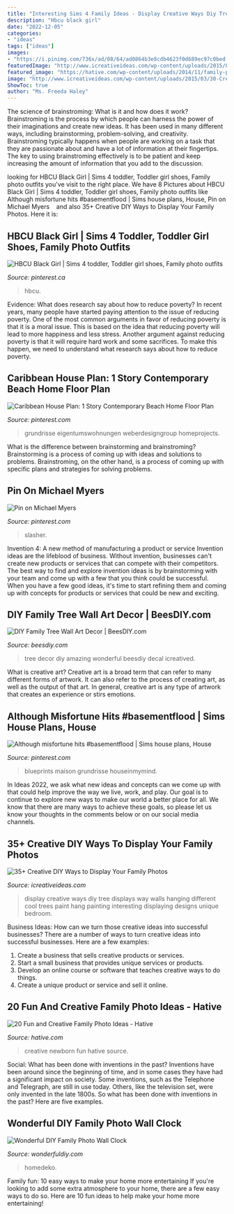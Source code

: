 ```yaml
---
title: "Interesting Sims 4 Family Ideas - Display Creative Ways Diy Tree Displays Way Walls Hanging Different Cool Trees Paint Hang Painting Interesting Displaying Designs Unique Bedroom"
description: "Hbcu black girl"
date: "2022-12-05"
categories:
- "ideas"
tags: ["ideas"]
images:
- "https://i.pinimg.com/736x/ad/08/64/ad0864b3e8cdb4623f0d689ec97c0bed.jpg"
featuredImage: "http://www.icreativeideas.com/wp-content/uploads/2015/03/30-Creative-Ways-to-Display-Your-Family-Photos-3_1.jpg"
featured_image: "https://hative.com/wp-content/uploads/2014/11/family-photo-ideas/6-fun-creative-family-photo-ideas.jpg"
image: "http://www.icreativeideas.com/wp-content/uploads/2015/03/30-Creative-Ways-to-Display-Your-Family-Photos-3_1.jpg"
ShowToc: true
author: "Ms. Freeda Haley"
---
```



The science of brainstroming: What is it and how does it work?
Brainstroming is the process by which people can harness the power of their imaginations and create new ideas. It has been used in many different ways, including brainstorming, problem-solving, and creativity. Brainstroming typically happens when people are working on a task that they are passionate about and have a lot of information at their fingertips. The key to using brainstroming effectively is to be patient and keep increasing the amount of information that you add to the discussion.

	

		
looking for HBCU Black Girl | Sims 4 toddler, Toddler girl shoes, Family photo outfits you've visit to the right place. We have 8 Pictures about HBCU Black Girl | Sims 4 toddler, Toddler girl shoes, Family photo outfits like Although misfortune hits #basementflood | Sims house plans, House, Pin on Michael Myers ️ ️ ️ and also 35+ Creative DIY Ways to Display Your Family Photos. Here it is:
		
    
## HBCU Black Girl | Sims 4 Toddler, Toddler Girl Shoes, Family Photo Outfits

<img loading=lazy src="https://i.pinimg.com/736x/9b/44/2e/9b442e4d58d7f0d4899a555d1b26ea2e.jpg" onerror="this.onerror=null;this.src='https://tse4.mm.bing.net/th?id=OIP.yUA1a3LEXH6Jvbvdc8Jg_gHaLz&amp;pid=15.1';" alt="HBCU Black Girl | Sims 4 toddler, Toddler girl shoes, Family photo outfits">

_Source: pinterest.ca_

>hbcu. 

	

Evidence: What does research say about how to reduce poverty?
In recent years, many people have started paying attention to the issue of reducing poverty. One of the most common arguments in favor of reducing poverty is that it is a moral issue. This is based on the idea that reducing poverty will lead to more happiness and less stress. Another argument against reducing poverty is that it will require hard work and some sacrifices. To make this happen, we need to understand what research says about how to reduce poverty.

    
## Caribbean House Plan: 1 Story Contemporary Beach Home Floor Plan

<img loading=lazy src="https://i.pinimg.com/736x/93/f7/d2/93f7d234858915903f8442a2e427a9e4.jpg" onerror="this.onerror=null;this.src='https://tse3.mm.bing.net/th?id=OIP.ceT05KZGl6SIe9QrYoOKPQAAAA&amp;pid=15.1';" alt="Caribbean House Plan: 1 Story Contemporary Beach Home Floor Plan">

_Source: pinterest.com_

>grundrisse eigentumswohnungen weberdesigngroup homeprojects. 

	

What is the difference between brainstorming and brainstroming?
Brainstorming is a process of coming up with ideas and solutions to problems. Brainstroming, on the other hand, is a process of coming up with specific plans and strategies for solving problems.

    
## Pin On Michael Myers ️ ️ ️

<img loading=lazy src="https://i.pinimg.com/736x/ad/08/64/ad0864b3e8cdb4623f0d689ec97c0bed.jpg" onerror="this.onerror=null;this.src='https://tse4.mm.bing.net/th?id=OIP.7TxNgNubEr9SixA6n3lhYAHaHa&amp;pid=15.1';" alt="Pin on Michael Myers ️ ️ ️">

_Source: pinterest.com_

>slasher. 

	

Invention 4: A new method of manufacturing a product or service
Invention ideas are the lifeblood of business. Without invention, businesses can't create new products or services that can compete with their competitors. The best way to find and explore invention ideas is by brainstorming with your team and come up with a few that you think could be successful. When you have a few good ideas, it's time to start refining them and coming up with concepts for products or services that could be new and exciting.

    
## DIY Family Tree Wall Art Decor | BeesDIY.com

<img loading=lazy src="http://www.beesdiy.com/wp-content/uploads/2016/02/DIY-Family-Tree-Wall-Art-Decor7.jpg" onerror="this.onerror=null;this.src='https://tse4.mm.bing.net/th?id=OIP.XkORDcYB_DkCIsg0CCesmAHaFY&amp;pid=15.1';" alt="DIY Family Tree Wall Art Decor | BeesDIY.com">

_Source: beesdiy.com_

>tree decor diy amazing wonderful beesdiy decal icreatived. 

	

What is creative art?
Creative art is a broad term that can refer to many different forms of artwork. It can also refer to the process of creating art, as well as the output of that art. In general, creative art is any type of artwork that creates an experience or stirs emotions.

    
## Although Misfortune Hits #basementflood | Sims House Plans, House

<img loading=lazy src="https://i.pinimg.com/736x/47/b8/c5/47b8c5468122d63c3105eb94db9dbf48.jpg" onerror="this.onerror=null;this.src='https://tse2.mm.bing.net/th?id=OIP.mnsEvoP8DrBh0Efck37ZCQHaNK&amp;pid=15.1';" alt="Although misfortune hits #basementflood | Sims house plans, House">

_Source: pinterest.com_

>blueprints maison grundrisse houseinmymind. 

	

In Ideas 2022, we ask what new ideas and concepts can we come up with that could help improve the way we live, work, and play. Our goal is to continue to explore new ways to make our world a better place for all. We know that there are many ways to achieve these goals, so please let us know your thoughts in the comments below or on our social media channels.

    
## 35+ Creative DIY Ways To Display Your Family Photos

<img loading=lazy src="http://www.icreativeideas.com/wp-content/uploads/2015/03/30-Creative-Ways-to-Display-Your-Family-Photos-3_1.jpg" onerror="this.onerror=null;this.src='https://tse4.mm.bing.net/th?id=OIP.zLA7YAB8kJuy25400Ep4gwHaE3&amp;pid=15.1';" alt="35+ Creative DIY Ways to Display Your Family Photos">

_Source: icreativeideas.com_

>display creative ways diy tree displays way walls hanging different cool trees paint hang painting interesting displaying designs unique bedroom. 

	

Business Ideas: How can we turn those creative ideas into successful businesses?
There are a number of ways to turn creative ideas into successful businesses. Here are a few examples: 
1. Create a business that sells creative products or services.
2. Start a small business that provides unique services or products.
3. Develop an online course or software that teaches creative ways to do things. 
4. Create a unique product or service and sell it online.

    
## 20 Fun And Creative Family Photo Ideas - Hative

<img loading=lazy src="https://hative.com/wp-content/uploads/2014/11/family-photo-ideas/6-fun-creative-family-photo-ideas.jpg" onerror="this.onerror=null;this.src='https://tse1.mm.bing.net/th?id=OIP.SGHFwgVJoThX-9Y2YI3FEAHaE8&amp;pid=15.1';" alt="20 Fun and Creative Family Photo Ideas - Hative">

_Source: hative.com_

>creative newborn fun hative source. 

	

Social: What has been done with inventions in the past?
Inventions have been around since the beginning of time, and in some cases they have had a significant impact on society. Some inventions, such as the Telephone and Telegraph, are still in use today. Others, like the television set, were only invented in the late 1800s. So what has been done with inventions in the past? Here are five examples.

    
## Wonderful DIY Family Photo Wall Clock

<img loading=lazy src="https://cdn.wonderfuldiy.com/wp-content/uploads/2015/02/NEW-Time-spent-with-family-family-photo-wall-clock.png" onerror="this.onerror=null;this.src='https://tse2.mm.bing.net/th?id=OIP.-DZmp1xk5hMqXu4WtPE-zgHaGE&amp;pid=15.1';" alt="Wonderful DIY Family Photo Wall Clock">

_Source: wonderfuldiy.com_

>homedeko. 

	

Family fun: 10 easy ways to make your home more entertaining
If you're looking to add some extra atmosphere to your home, there are a few easy ways to do so. Here are 10 fun ideas to help make your home more entertaining!

